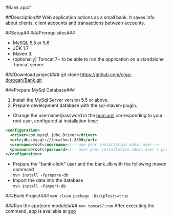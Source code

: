 #Bank app#

##Description##
Web application actions as a small bank.
It saves info about clients, client accounts and transactions between accounts.

##Setup##
###Prerequisites###
* MySQL 5.5 or 5.6
* JDK 1.7 
* Maven 3.
* (optionally) Tomcat 7+ to be able to run the application on a standalone Tomcat server

###Download project###
git clone https://github.com/olga-dorogan/Bank.git

###Prepare MySql Database###
1. Install the MySql Server version 5.5 or above.
2. Prepare development database with the sql-maven-plugin. <br>
* Change the username/password in the [pom.xml](sql/pom.xml) corresponding to your root user, configured at installation time: <br>
```xml
<configuration>
  <driver>com.mysql.jdbc.Driver</driver>
  <url>jdbc:mysql://localhost:3306</url>
  <username>root</username><!-- use your installation admin user-->
  <password>root</password><!-- user your installation admin user's password-->
</configuration>
```
* Prepare the "bank-clerk" user and the bank_db with the following maven command<br>
```mvn install -Pprepare-db```
* Import the data into the database<br>
```mvn install -Pimport-db```

###Build Project###
```mvn clean package -DskipTests=true```

###Run the app(core module)###
```mvn tomcat7:run```
After executing the command, app is available at [app](http://localhost:8080/core)
